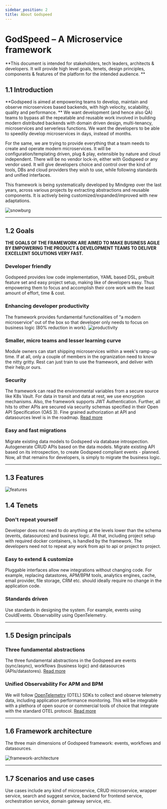 ```yaml
---
sidebar_position: 2
title: About Godspeed
---
```


# GodSpeed – A Microservice framework

**This document is intended for stakeholders, tech leaders, architects & developers. It will provide high level goals, tenets, design principles, components & features of the platform for the intended audience.
**

## 1.1 Introduction

**Godspeed is aimed at empowering teams to develop, maintain and observe microservices based backends, with high velocity, scalability, quality and performance.
** We want development (and hence also QA) teams to bypass all the repeatable and reusable work involved in building modern distributed backends with domain driven design, multi-tenancy, microservices and serverless functions. We want the developers to be able to speedily develop microservices in days, instead of months.

For the same, we are trying to provide everything that a team needs to create and operate modern microservices. It will be configuration/templating driven, plug & play, extensible by nature and cloud independent. There will be no vendor lock-in, either with Godspeed or any vendor used. It will give developers choice and control over the kind of tools, DBs and cloud providers they wish to use, while following standards and unified interfaces.

This framework is being systematically developed by Mindgrep over the last years, across various projects by extracting abstractions and reusable components. It is actively being customized/expanded/improved with new adaptations.

![snowburg](/img/snowburg.png)

---

## 1.2 Goals

**THE GOALS OF THE FRAMEWORK ARE AIMED TO MAKE BUSINESS AGILE BY EMPOWERING THE PRODUCT & DEVELOPMENT TEAMS TO DELIVER EXCELLENT SOLUTIONS VERY FAST.**

### Developer friendly

Godspeed provides low code implementation, YAML based DSL, prebuilt feature set and easy project setup, making like of developers easy. Thus empowering them to focus and accomplish their core work with the least amount of effort, time & cost.

### Enhancing developer productivity

The framework provides fundamental functionalities of “a modern microservice” out of the box so that developer only needs to focus on business logic (80% reduction in work).
![productivity](/img/productivity.png)

### Smaller, micro teams and lesser learning curve

Module owners can start shipping microservices within a week's ramp-up time. If at all, only a couple of members in the ogranization need to know the nitty gritty. Rest can just train to use the framework, and deliver with their help,or ours.

### Security

The framework can read the environmental variables from a secure source like K8s Vault. For data in transit and data at rest, we use encryption mechanisms. Also, the framework supports JWT Authentication. Further, all hits to other APIs are secured via security schemas specified in their Open API Specification (OAS 3). Fine grained authorization at API and datasources level is in the roadmap. [Read more](./security/intro.md)

### Easy and fast migrations
Migrate existing data models to Godspeed via database introspection. Autogenerate CRUD APIs based on the data models. Migrate existing API based on its introspection, to create Godspeed compliant events - planned. Now, all that remains for developers, is simply to migrate the business logic.

---

## 1.3 Features
![features](/img/features.png)

## 1.4 Tenets

### Don't repeat yourself

Developer does not need to do anything at the levels lower than the schema (events, datasources) and business logic. All that, including project setup with required docker containers, is handled by the framework. The developers need not to repeat any work from api to api or project to project.

### Easy to extend & customize

Pluggable interfaces allow new integrations without changing code. For example, replacing datastores, APM/BPM tools, analytics engines, cache, email provider, file storage, CRM etc. should ideally require no change in the application code.

### Standards driven

Use standards in designing the system. For example, events using CouldEvents. Observability using OpenTelemetry.

---

## 1.5 Design principals

### Three fundamental abstractions
The three fundamental abstractions in the Godspeed are events (sync/async), workflows (business logic) and datasources (APIs/datastores). [Read more](./microservices/intro.md)

### Unified Observability For APM and BPM

We will follow [OpenTelemetry](https://opentelemetry.io/) (OTEL) SDKs to collect and observe telemetry data, including application performance monitoring. This will be integrable with a plethora of open source or commercial tools of choice that integrate with the standard OTEL protocol. [Read more](./telemetry/intro.md)

---

## 1.6 Framework architecture

The three main dimensions of Godspeed framework: events, workflows and datasources.

![framework-architecture](/img/framework-architecture.png)

---

## 1.7 Scenarios and use cases

Use cases include any kind of microservice, CRUD microservice, wrapper service, search and suggest service, backend for frontend service, orchestration service, domain gateway service, etc.
